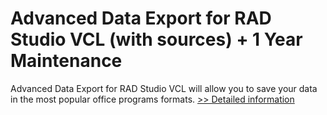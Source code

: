 # Advanced Data Export for RAD Studio VCL (with sources) + 1 Year Maintenance
Advanced Data Export for RAD Studio VCL will allow you to save your data in the most popular office programs formats.
[>> Detailed information](https://secure.shareit.com/shareit/product.html?productid=300068112&affiliateid=200057808)
